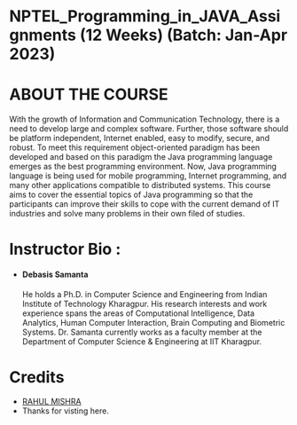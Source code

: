 # NPTEL_Programming_in_JAVA_Assignments (12 Weeks) (Batch: Jan-Apr 2023)

# ABOUT THE COURSE 

With the growth of Information and Communication Technology, there is a need to develop large and complex software. Further, those software should be platform independent, Internet enabled, easy to modify, secure, and robust. To meet this requirement object-oriented paradigm has been developed and based on this paradigm the Java programming language emerges as the best programming environment. Now, Java programming language is being used for mobile programming, Internet programming, and many other applications compatible to distributed systems. This course aims to cover the essential topics of Java programming so that the participants can improve their skills to cope with the current demand of IT industries and solve many problems in their own filed of studies. 

# Instructor Bio :
- <h4>Debasis Samanta</h4> He holds a Ph.D. in Computer Science and Engineering from Indian Institute of Technology Kharagpur. His research interests and work experience spans the areas of Computational Intelligence, Data Analytics, Human Computer Interaction, Brain Computing and Biometric Systems. Dr. Samanta currently works as a faculty member at the Department of Computer Science & Engineering at IIT Kharagpur.

# Credits
- <a href="https://github.com/rahul87911">RAHUL MISHRA</a> 
- Thanks for visting here.
